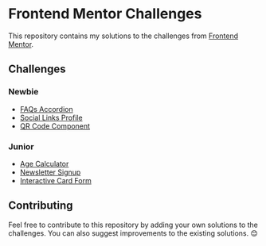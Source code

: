 # Frontend Mentor Challenges

This repository contains my solutions to the challenges from [Frontend Mentor](https://www.frontendmentor.io/).

## Challenges

### Newbie

- [FAQs Accordion](https://github.com/ab-elhaddad/faq-accordion-react)
- [Social Links Profile](https://github.com/ab-elhaddad/social-links-profile)
- [QR Code Component](https://github.com/ab-elhaddad/qr-code-component)

### Junior

- [Age Calculator](https://github.com/ab-elhaddad/age-calculator-react)
- [Newsletter Signup](https://github.com/ab-elhaddad/newsletter-sign-up)
- [Interactive Card Form](https://github.com/ab-elhaddad/interactive-card-form)

## Contributing

Feel free to contribute to this repository by adding your own solutions to the challenges. You can also suggest improvements to the existing solutions. 😊
